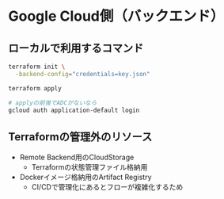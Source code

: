 # Google Cloud側（バックエンド）

## ローカルで利用するコマンド

```bash
terraform init \
  -backend-config="credentials=key.json"

terraform apply 

# applyの前後でADCがないなら
gcloud auth application-default login
```

## Terraformの管理外のリソース

- Remote Backend用のCloudStorage
  - Terraformの状態管理ファイル格納用
- Dockerイメージ格納用のArtifact Registry
  - CI/CDで管理化にあるとフローが複雑化するため
